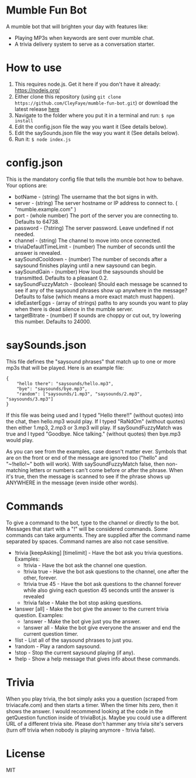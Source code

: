 # Mumble Fun Bot

A mumble bot that will brighten your day with features like:
* Playing MP3s when keywords are sent over mumble chat.
* A trivia delivery system to serve as a conversation starter.

# How to use
1. This requires node.js. Get it here if you don't have it already: https://nodejs.org/
2. Either clone this repository (using `git clone https://github.com/CleyFaye/mumble-fun-bot.git`) or download the latest release [here](https://github.com/CleyFaye/mumble-fun-bot/releases)
3. Navigate to the folder where you put it in a terminal and run: `$ npm install`
4. Edit the config.json file the way you want it (See details below).
5. Edit the saySounds.json file the way you want it (See details below).
5. Run it: `$ node index.js`

# config.json
This is the mandatory config file that tells the mumble bot how to behave.
Your options are:
* botName - (string) The username that the bot signs in with.
* server - (string) The server hostname or IP address to connect to. ( "mumble.example.com" )
* port - (whole number) The port of the server you are connecting to. Defaults to 64738.
* password - (?string) The server password. Leave undefined if not needed.
* channel - (string) The channel to move into once connected.
* triviaDefaultTimeLimit - (number) The number of seconds until the answer is revealed.
* saySoundCooldown - (number) The number of seconds after a saysound finishes playing until a new saysound can begin.
* saySoundGain - (number) How loud the saysounds should be transmitted. Defaults to a pleasant 0.2.
* saySoundFuzzyMatch - (boolean) Should each message be scanned to see if any of the saysound phrases show up anywhere in the message? Defaults to false (which means a more exact match must happen).
* idleEasterEggs - (array of strings) paths to any sounds you want to play when there is dead silence in the mumble server.
* targetBitrate - (number) If sounds are choppy or cut out, try lowering this number. Defaults to 24000.

# saySounds.json
This file defines the "saysound phrases" that match up to one or more mp3s that will be played. Here is an example file:
```
{
    "hello there": "saysounds/hello.mp3",
    "bye": "saysounds/bye.mp3",
    "random": ["saysounds/1.mp3", "saysounds/2.mp3", "saysounds/3.mp3"]
}
```

If this file was being used and I typed "Hello there!!" (without quotes) into the chat, then hello.mp3 would play. If I typed "RaNdOm" (without quotes) then either 1.mp3, 2.mp3 or 3.mp3 will play. If saySoundFuzzyMatch was true and I typed "Goodbye. Nice talking." (without quotes) then bye.mp3 would play.

As you can see from the examples, case doesn't matter ever. Symbols that are on the front or end of the message are ignored too ("hello" and "~!hello!~" both will work). With saySoundFuzzyMatch false, then non-matching letters or numbers can't come before or after the phrase. When it's true, then the message is scanned to see if the phrase shows up ANYWHERE in the message (even inside other words).

# Commands
To give a command to the bot, type to the channel or directly to the bot. Messages that start with a "!" will be considered commands. Some commands can take arguments. They are supplied after the command name separated by spaces. Command names are also not case sensitive.

* !trivia [keepAsking] [timelimit] - Have the bot ask you trivia questions. Examples:
  * !trivia - Have the bot ask the channel one question.
  * !trivia true - Have the bot ask questions to the channel, one after the other, forever.
  * !trivia true 45 - Have the bot ask questions to the channel forever while also giving each question 45 seconds until the answer is revealed
  * !trivia false - Make the bot stop asking questions.
* !answer [all] - Make the bot give the answer to the current trivia question. Examples:
  * !answer - Make the bot give just you the answer.
  * !answer all - Make the bot give everyone the answer and end the current question timer.
* !list - List all of the saysound phrases to just you.
* !random - Play a random saysound.
* !stop - Stop the current saysound playing (if any).
* !help - Show a help message that gives info about these commands.

# Trivia
When you play trivia, the bot simply asks you a question (scraped from triviacafe.com) and then starts a timer. When the timer hits zero, then it shows the answer. I would recommend looking at the code in the getQuestion function inside of triviaBot.js. Maybe you could use a different URL of a different trivia site. Please don't hammer any trivia site's servers (turn off trivia when nobody is playing anymore - !trivia false).

# License

MIT
